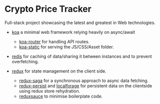 # Crypto Price Tracker

Full-stack project showcasing the latest and greatest in Web technologies.

- [koa](http://koajs.com) a minimal web framework relying heavily on async/await
  - [koa-router](https://www.npmjs.com/package/koa-router) for handling API routes.
  - [koa-static](https://www.npmjs.com/package/koa-static) for serving the JS/CSS/Asset folder.
  
- [redis](https://www.npmjs.com/package/redis) for caching of data/sharing it between instances and to prevent overfetching.
- [redux](https://www.npmjs.com/package/redux) for state management on the client side.
  - [redux-saga](https://www.npmjs.com/package/redux-saga) for a synchronous approach to async data fetching.
  - [redux-persist](https://www.npmjs.com/package/redux-persist) and [localforage](https://www.npmjs.com/package/localforage) for persistent data on the clientside using redux store rehydration.
  - [reduxsauce](https://www.npmjs.com/package/reduxsauce) to minimise boilerplate code.
  